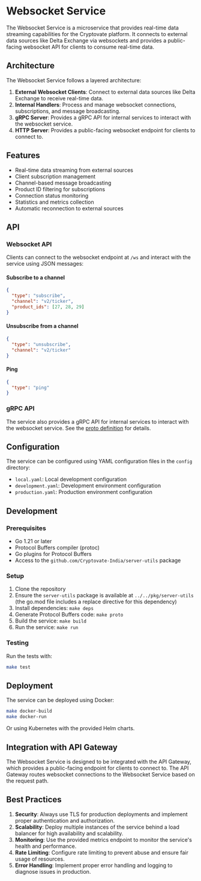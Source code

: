 # Websocket Service

The Websocket Service is a microservice that provides real-time data streaming capabilities for the Cryptovate platform. It connects to external data sources like Delta Exchange via websockets and provides a public-facing websocket API for clients to consume real-time data.

## Architecture

The Websocket Service follows a layered architecture:

1. **External Websocket Clients**: Connect to external data sources like Delta Exchange to receive real-time data.
2. **Internal Handlers**: Process and manage websocket connections, subscriptions, and message broadcasting.
3. **gRPC Server**: Provides a gRPC API for internal services to interact with the websocket service.
4. **HTTP Server**: Provides a public-facing websocket endpoint for clients to connect to.

## Features

- Real-time data streaming from external sources
- Client subscription management
- Channel-based message broadcasting
- Product ID filtering for subscriptions
- Connection status monitoring
- Statistics and metrics collection
- Automatic reconnection to external sources

## API

### Websocket API

Clients can connect to the websocket endpoint at `/ws` and interact with the service using JSON messages:

#### Subscribe to a channel

```json
{
  "type": "subscribe",
  "channel": "v2/ticker",
  "product_ids": [27, 28, 29]
}
```

#### Unsubscribe from a channel

```json
{
  "type": "unsubscribe",
  "channel": "v2/ticker"
}
```

#### Ping

```json
{
  "type": "ping"
}
```

### gRPC API

The service also provides a gRPC API for internal services to interact with the websocket service. See the [proto definition](./protos/websocket/v1/api.proto) for details.

## Configuration

The service can be configured using YAML configuration files in the `config` directory:

- `local.yaml`: Local development configuration
- `development.yaml`: Development environment configuration
- `production.yaml`: Production environment configuration

## Development

### Prerequisites

- Go 1.21 or later
- Protocol Buffers compiler (protoc)
- Go plugins for Protocol Buffers
- Access to the `github.com/Cryptovate-India/server-utils` package

### Setup

1. Clone the repository
2. Ensure the `server-utils` package is available at `../../pkg/server-utils` (the go.mod file includes a replace directive for this dependency)
3. Install dependencies: `make deps`
4. Generate Protocol Buffers code: `make proto`
5. Build the service: `make build`
6. Run the service: `make run`

### Testing

Run the tests with:

```bash
make test
```

## Deployment

The service can be deployed using Docker:

```bash
make docker-build
make docker-run
```

Or using Kubernetes with the provided Helm charts.

## Integration with API Gateway

The Websocket Service is designed to be integrated with the API Gateway, which provides a public-facing endpoint for clients to connect to. The API Gateway routes websocket connections to the Websocket Service based on the request path.

## Best Practices

1. **Security**: Always use TLS for production deployments and implement proper authentication and authorization.
2. **Scalability**: Deploy multiple instances of the service behind a load balancer for high availability and scalability.
3. **Monitoring**: Use the provided metrics endpoint to monitor the service's health and performance.
4. **Rate Limiting**: Configure rate limiting to prevent abuse and ensure fair usage of resources.
5. **Error Handling**: Implement proper error handling and logging to diagnose issues in production.
